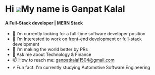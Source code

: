 Hi ![](https://user-images.githubusercontent.com/18350557/176309783-0785949b-9127-417c-8b55-ab5a4333674e.gif)My name is Ganpat Kalal
======================================================================================================================================
<h4>A Full-Stack developer | MERN Stack</h4>

- 🔭 I’m currently looking for a full-time software developer position
- 🌱 I’m Interested to work on front-end development or full-stack development
- 👯 I’m making the world better by PRs 
- 💬 Ask me about Technology & Finance
- 📫 How to reach me: ganpatkalal1504@gmail.com
- ⚡ Fun fact: I'm currently studying Automotive Software Engineering 
